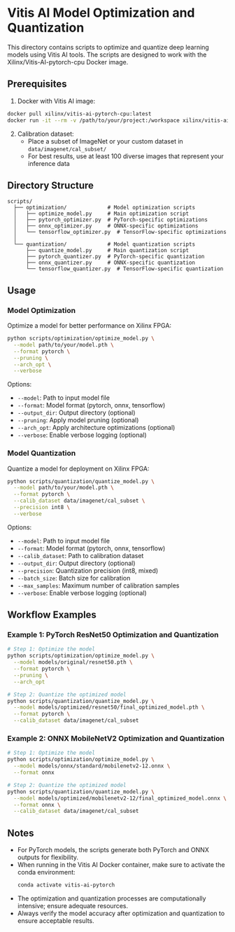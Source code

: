 # Vitis AI Model Optimization and Quantization

This directory contains scripts to optimize and quantize deep learning models using Vitis AI tools.
The scripts are designed to work with the Xilinx/Vitis-AI-pytorch-cpu Docker image.

## Prerequisites

1. Docker with Vitis AI image:
```bash
docker pull xilinx/vitis-ai-pytorch-cpu:latest
docker run -it --rm -v /path/to/your/project:/workspace xilinx/vitis-ai-pytorch-cpu:latest
```

2. Calibration dataset:
   - Place a subset of ImageNet or your custom dataset in `data/imagenet/cal_subset/`
   - For best results, use at least 100 diverse images that represent your inference data

## Directory Structure

```
scripts/
  ├── optimization/             # Model optimization scripts
  │   ├── optimize_model.py     # Main optimization script
  │   ├── pytorch_optimizer.py  # PyTorch-specific optimizations
  │   ├── onnx_optimizer.py     # ONNX-specific optimizations
  │   └── tensorflow_optimizer.py  # TensorFlow-specific optimizations
  │
  └── quantization/             # Model quantization scripts
      ├── quantize_model.py     # Main quantization script
      ├── pytorch_quantizer.py  # PyTorch-specific quantization
      ├── onnx_quantizer.py     # ONNX-specific quantization
      └── tensorflow_quantizer.py  # TensorFlow-specific quantization
```

## Usage

### Model Optimization

Optimize a model for better performance on Xilinx FPGA:

```bash
python scripts/optimization/optimize_model.py \
  --model path/to/your/model.pth \
  --format pytorch \
  --pruning \
  --arch_opt \
  --verbose
```

Options:
- `--model`: Path to input model file
- `--format`: Model format (pytorch, onnx, tensorflow)
- `--output_dir`: Output directory (optional)
- `--pruning`: Apply model pruning (optional)
- `--arch_opt`: Apply architecture optimizations (optional)
- `--verbose`: Enable verbose logging (optional)

### Model Quantization

Quantize a model for deployment on Xilinx FPGA:

```bash
python scripts/quantization/quantize_model.py \
  --model path/to/your/model.pth \
  --format pytorch \
  --calib_dataset data/imagenet/cal_subset \
  --precision int8 \
  --verbose
```

Options:
- `--model`: Path to input model file
- `--format`: Model format (pytorch, onnx, tensorflow)
- `--calib_dataset`: Path to calibration dataset
- `--output_dir`: Output directory (optional)
- `--precision`: Quantization precision (int8, mixed)
- `--batch_size`: Batch size for calibration
- `--max_samples`: Maximum number of calibration samples
- `--verbose`: Enable verbose logging (optional)

## Workflow Examples

### Example 1: PyTorch ResNet50 Optimization and Quantization

```bash
# Step 1: Optimize the model
python scripts/optimization/optimize_model.py \
  --model models/original/resnet50.pth \
  --format pytorch \
  --pruning \
  --arch_opt

# Step 2: Quantize the optimized model
python scripts/quantization/quantize_model.py \
  --model models/optimized/resnet50/final_optimized_model.pth \
  --format pytorch \
  --calib_dataset data/imagenet/cal_subset
```

### Example 2: ONNX MobileNetV2 Optimization and Quantization

```bash
# Step 1: Optimize the model
python scripts/optimization/optimize_model.py \
  --model models/onnx/standard/mobilenetv2-12.onnx \
  --format onnx

# Step 2: Quantize the optimized model
python scripts/quantization/quantize_model.py \
  --model models/optimized/mobilenetv2-12/final_optimized_model.onnx \
  --format onnx \
  --calib_dataset data/imagenet/cal_subset
```

## Notes

- For PyTorch models, the scripts generate both PyTorch and ONNX outputs for flexibility.
- When running in the Vitis AI Docker container, make sure to activate the conda environment:
  ```bash
  conda activate vitis-ai-pytorch
  ```
- The optimization and quantization processes are computationally intensive; ensure adequate resources.
- Always verify the model accuracy after optimization and quantization to ensure acceptable results.
